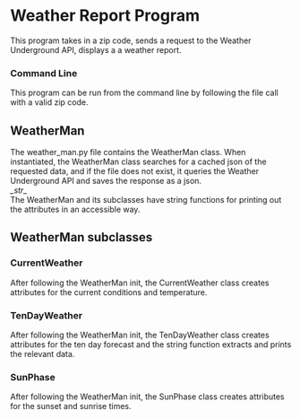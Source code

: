 # Weather Report Program
This program takes in a zip code, sends a request to the Weather Underground API, displays a a weather report.

### Command Line
This program can be run from the command line by following the file call with a valid zip code.

## WeatherMan
The weather_man.py file contains the WeatherMan class. When instantiated, the WeatherMan class searches for a cached json of the requested data, and if the file does not exist, it queries the Weather Underground API and saves the response as a json.
<br>*\__str\__*<br>
The WeatherMan and its subclasses have string functions for printing out the attributes in an accessible way.

## WeatherMan subclasses
### CurrentWeather
After following the WeatherMan init, the CurrentWeather class creates attributes
for the current conditions and temperature.

### TenDayWeather
After following the WeatherMan init, the TenDayWeather class creates attributes for the ten day forecast and the string function extracts and prints the relevant data.

### SunPhase
After following the WeatherMan init, the SunPhase class creates attributes for the sunset and sunrise times.
